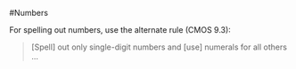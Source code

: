 #Numbers

For spelling out numbers, use the alternate rule (CMOS 9.3):

> [Spell] out only single-digit numbers and [use] numerals for all others ...
